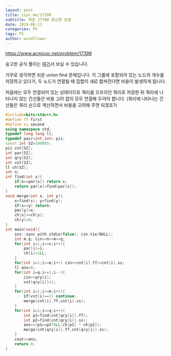 ```yaml
---
layout: post
title: icpc.me/17398
subtitle: 백준 17398 통신망 분할
date: 2019-08-11
categories: PS
tags: PS
author: windflower
---
```


<https://www.acmicpc.net/problem/17398>

숭고한 공식 풀이는 [여기](https://drive.google.com/file/d/1XwcQgX81fR_2ULyzXoY1DZ1Y9EsXyu-_/view)서 보실 수 있습니다.

거꾸로 생각하면 쉬운 union find 문제입니다. 각 그룹에 포함되어 있는 노드의 개수를 저장하고 있다가, 두 노드가 연결될 때 집합이 새로 합쳐진다면 비용이 발생하게 됩니다.

처음에는 모두 연결되어 있는 상태이므로 쿼리를 오프라인 쿼리로 저장한 뒤 쿼리에 나타나지 않는 간선들은 비용 고려 없이 모두 연결해 두어야 합니다. (쿼리에 나타나는 간선들은 쿼리 순으로 계산하면서 비용을 고려해 주면 되겠죠?) 

```cpp
#include<bits/stdc++.h>
#define ff first
#define ss second
using namespace std;
typedef long long ll;
typedef pair<int,int> pii;
const int SZ=100005;
pii cnt[SZ];
int par[SZ];
int qry[SZ];
int vst[SZ];
ll ch[SZ];
int n;
int find(int x){
	if(x==par[x]) return x;
	return par[x]=find(par[x]);
}
void merge(int x, int y){
	x=find(x); y=find(y);
	if(x==y) return;
	par[y]=x;
	ch[x]+=ch[y];
	ch[y]=0;
}
int main(void){
	ios::sync_with_stdio(false); cin.tie(NULL);
	int m,q; cin>>n>>m>>q;
	for(int i=1;i<=n;i++){
		par[i]=i;
		ch[i]=1LL;
	}
	for(int i=1;i<=m;i++) cin>>cnt[i].ff>>cnt[i].ss;
	ll ans=0;
	for(int i=q;i>=1;i--){
		cin>>qry[i];
		vst[qry[i]]=1;
	}
	for(int i=1;i<=m;i++){
		if(vst[i]==1) continue;
		merge(cnt[i].ff,cnt[i].ss);
	}
	for(int i=1;i<=q;i++){
		int p1=find(cnt[qry[i]].ff);
		int p2=find(cnt[qry[i]].ss);
		ans+=(p1==p2?0LL:ch[p1] * ch[p2]);
		merge(cnt[qry[i]].ff,cnt[qry[i]].ss);
	}
	cout<<ans;
	return 0;
}
```
